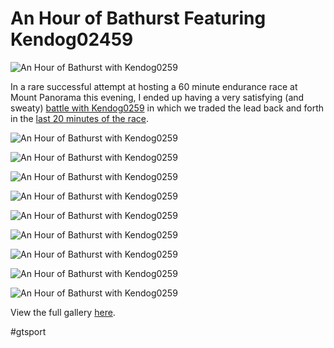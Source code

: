 # An Hour of Bathurst Featuring Kendog02459

![An Hour of Bathurst with Kendog0259](https://i.snap.as/kvyoncm.jpg)

In a rare successful attempt at hosting a 60 minute endurance race at Mount Panorama this evening, I ended up having a very satisfying (and sweaty) [battle with Kendog0259](https://youtu.be/cJVtx5NNGCc) in which we traded the lead back and forth in the [last 20 minutes of the race](https://www.twitch.tv/videos/567483365).

![An Hour of Bathurst with Kendog0259](https://i.snap.as/yn58UVN.jpg)

![An Hour of Bathurst with Kendog0259](https://i.snap.as/7jPbya4.jpg)

![An Hour of Bathurst with Kendog0259](https://i.snap.as/IFM2kZG.jpg)

![An Hour of Bathurst with Kendog0259](https://i.snap.as/xoWB617.jpg)

![An Hour of Bathurst with Kendog0259](https://i.snap.as/iC5KVYO.jpg)

![An Hour of Bathurst with Kendog0259](https://i.snap.as/rhmYXMV.jpg)

![An Hour of Bathurst with Kendog0259](https://i.snap.as/z5e7IIq.jpg)

![An Hour of Bathurst with Kendog0259](https://i.snap.as/NlFe0cf.jpg)

![An Hour of Bathurst with Kendog0259](https://i.snap.as/p9iR7fh.jpg)

View the full gallery [here](https://snap.as/extratone/an-hour-of-bathurst-with-kendog0259).

#gtsport